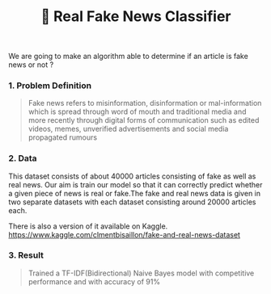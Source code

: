 <h1 align="center"> 📰 Real Fake News Classifier</h1><br>
<br>We are going to make an algorithm able to determine if an article is fake news or not ?


<H3>1. Problem Definition</H3>

> Fake news refers to misinformation, disinformation or mal-information which is spread through word of mouth and traditional media and more recently through digital forms of communication such as edited videos, memes, unverified advertisements and social media propagated rumours

<H3>2. Data</H3>

This dataset consists of about 40000 articles consisting of fake as well as real news. Our aim is train our model so that it can correctly predict whether a given piece of news is real or fake.The fake and real news data is given in two separate datasets with each dataset consisting around 20000 articles each.

There is also a version of it available on Kaggle. https://www.kaggle.com/clmentbisaillon/fake-and-real-news-dataset

<H3>3. Result</h3>

>Trained a TF-IDF(Bidirectional) Naive Bayes model with competitive performance and with accuracy of 91%
